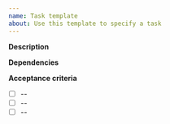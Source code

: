 ```yaml
---
name: Task template
about: Use this template to specify a task
---
```


**Description**

**Dependencies**

<!-- Depends on #--- -->

**Acceptance criteria**

  - [ ] --
  - [ ] --
  - [ ] --
